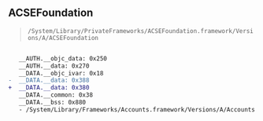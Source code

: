## ACSEFoundation

> `/System/Library/PrivateFrameworks/ACSEFoundation.framework/Versions/A/ACSEFoundation`

```diff

   __AUTH.__objc_data: 0x250
   __AUTH.__data: 0x270
   __DATA.__objc_ivar: 0x18
-  __DATA.__data: 0x388
+  __DATA.__data: 0x380
   __DATA.__common: 0x38
   __DATA.__bss: 0x880
   - /System/Library/Frameworks/Accounts.framework/Versions/A/Accounts

```
